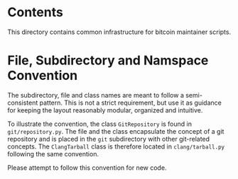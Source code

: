 Contents
========
This directory contains common infrastructure for bitcoin maintainer scripts.

File, Subdirectory and Namspace Convention
==========================================

The subdirectory, file and class names are meant to follow a semi-consistent pattern. This is not a strict requirement, but use it as guidance for keeping the layout reasonably modular, organized and intuitive.

To illustrate the convention, the class `GitRepository` is found in `git/repository.py`. The file and the class encapsulate the concept of a git repository and is placed in the `git` subdirectory with other git-related concepts. The `ClangTarball` class is therefore located in `clang/tarball.py` following the same convention.

Please attempt to follow this convention for new code.
